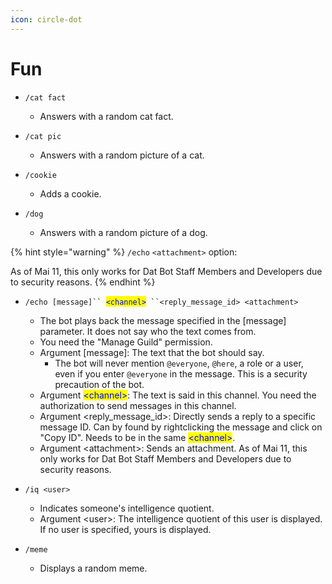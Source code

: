 ```yaml
---
icon: circle-dot
---
```


# Fun



*   `/cat fact`

    * Answers with a random cat fact.


* `/cat pic`
  * Answers with a random picture of a cat.



* `/cookie`
  * Adds a cookie.



* `/dog`
  * Answers with a random picture of a dog.

{% hint style="warning" %}
`/echo` `<attachment>` option:

As of Mai 11, this only works for Dat Bot Staff Members and Developers due to security reasons.
{% endhint %}

* `/echo [message]`` `<mark style="color:blue;">`<channel>`</mark>` ``<reply_message_id> <attachment>`
  * The bot plays back the message specified in the \[message] parameter. It does not say who the text comes from.&#x20;
  * You need the "Manage Guild" permission.
  * Argument \[message]: The text that the bot should say.
    * The bot will never mention `@everyone`, `@here`, a role or a user, even if you enter `@everyone` in the message. This is a security precaution of the bot.
  * Argument <mark style="color:blue;">\<channel></mark>: The text is said in this channel. You need the authorization to send messages in this channel.
  * Argument \<reply\_message\_id>: Directly sends a reply to a specific message ID. Can by found by rightclicking the message and click on "Copy ID". Needs to be in the same <mark style="color:blue;">\<channel></mark>.
  * Argument \<attachment>: Sends an attachment. As of Mai 11, this only works for Dat Bot Staff Members and Developers due to security reasons.



* `/iq <user>`
  * Indicates someone's intelligence quotient.
  * Argument \<user>: The intelligence quotient of this user is displayed. If no user is specified, yours is displayed.



* `/meme`
  * Displays a random meme.
